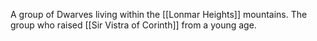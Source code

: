 A group of Dwarves living within the [[Lonmar Heights]] mountains. The group who raised [[Sir Vistra of Corinth]] from a young age.